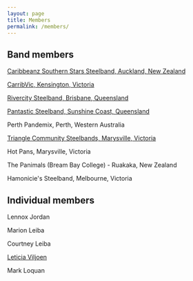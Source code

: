 ```yaml
---
layout: page
title: Members
permalink: /members/
---
```


## Band members

[Caribbeanz Southern Stars Steelband, Auckland, New Zealand](http://www.caribbeanz.org.nz)

[CarribVic, Kensington, Victoria ](http://www.caribvic.com)

[Rivercity Steelband, Brisbane, Queensland](http://www.rivercitysteelband.com)

[Pantastic Steelband, Sunshine Coast, Queensland](http://www.facebook.com/pages/Pantastic-Steelband/419889581451846)

Perth Pandemix, Perth, Western Australia

[Triangle Community Steelbands, Marysville, Victoria](http://www.trianglesteelbands.com)

Hot Pans, Marysville, Victoria

The Panimals (Bream Bay College) - Ruakaka, New Zealand

Hamonicie's Steelband, Melbourne, Victoria 

## Individual members

Lennox Jordan

Marion Leiba

Courtney Leiba

[Leticia Viljoen](http://www.nzacademyofsteelpan.com)

Mark Loquan
